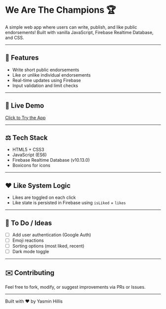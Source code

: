 # We Are The Champions 🏆

A simple web app where users can write, publish, and like public endorsements! Built with vanilla JavaScript, Firebase Realtime Database, and CSS.

---

## 🚀 Features

* Write short public endorsements
* Like or unlike individual endorsements
* Real-time updates using Firebase
* Input validation and limit checks

---

## 📂 Live Demo

[Click to Try the App](https://champions-world.netlify.app/)

---

## ⚖️ Tech Stack

* HTML5 + CSS3
* JavaScript (ES6)
* Firebase Realtime Database (v10.13.0)
* Boxicons for icons

---

## ❤️ Like System Logic

* Likes are toggled on each click
* Like state is persisted in Firebase using `isLiked` + `likes`

---

## 🚧 To Do / Ideas

* [ ] Add user authentication (Google Auth)
* [ ] Emoji reactions
* [ ] Sorting options (most liked, recent)
* [ ] Dark mode toggle

---

## ✉️ Contributing

Feel free to fork, modify, or suggest improvements via PRs or Issues.

---

Built with ❤ by Yasmin Hillis
